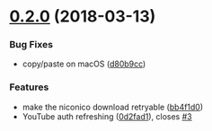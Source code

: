 <a name="0.2.0"></a>
# [0.2.0](https://github.com/progre/nico2tube/compare/0.1.0...0.2.0) (2018-03-13)


### Bug Fixes

* copy/paste on macOS ([d80b9cc](https://github.com/progre/nico2tube/commit/d80b9cc))


### Features

* make the niconico download  retryable ([bb4f1d0](https://github.com/progre/nico2tube/commit/bb4f1d0))
* YouTube auth refreshing ([0d2fad1](https://github.com/progre/nico2tube/commit/0d2fad1)), closes [#3](https://github.com/progre/nico2tube/issues/3)



